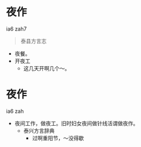 # 夜作
ia6 zah7
> 泰县方言志
- 夜餐。
- 开夜工
  - 这几天开啊几个～。

# 夜作
ia6 zah
+ 夜间工作，做夜工。旧时妇女夜间做针线活谓做夜作。
  * 泰兴方言辞典
    - 过啊重阳节，～没得歇